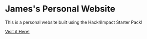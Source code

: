 # James's Personal Website

This is a personal website built using the Hack4Impact Starter Pack!

[Visit it Here!](https://James7911.github.io)
